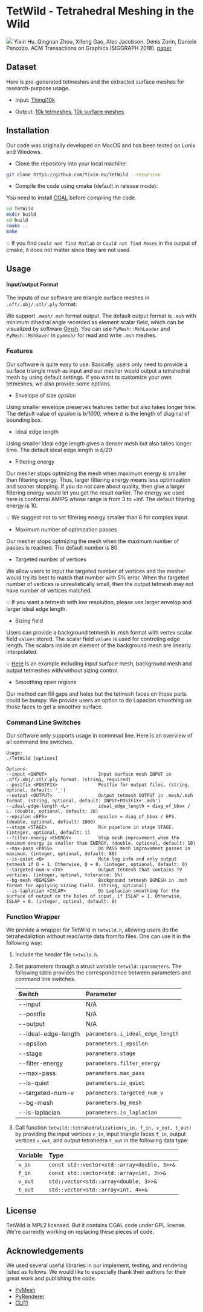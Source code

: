 
# TetWild - Tetrahedral Meshing in the Wild
![](docs/teaser.png)
Yixin Hu, Qingnan Zhou, Xifeng Gao, Alec Jacobson, Denis Zorin, Daniele Panozzo.
ACM Transactions on Graphics (SIGGRAPH 2018). [paper](https://cs.nyu.edu/~yixinhu/TetWild_Final.pdf)

<!--<img src="images/new.png" alt="drawing" style="width:25px;"/> New features-->

## Dataset
Here is pre-generated tetmeshes and the extracted surface meshes for research-purpose usage.

- Input: [Thingi10k](https://ten-thousand-models.appspot.com/)

- Output: 
[10k tetmeshes](https://drive.google.com/file/d/17AZwaQaj_nxdCIUpiGFCQ7_khNQxfG4Y/view?usp=sharing), 
[10k surface meshes](https://drive.google.com/open?id=1E_C1uVoG1ZGF3pfDpHFKIS8Qqd2VXLZQ)

## Installation

Our code was originally developed on MacOS and has been tested on Lunix and Windows.

- Clone the repository into your local machine:

```bash
git clone https://github.com/Yixin-Hu/TetWild --recursive
```
- Compile the code using cmake (default in release mode):

You need to install [CGAL](https://doc.cgal.org/latest/Manual/installation.html) before compiling the code.

```bash
cd TetWild
mkdir build
cd build
cmake ..
make
```

💡 If you find `Could not find Matlab` or `Could not find Mosek` in the output of cmake, it does not matter since they are not used. 

## Usage

#### Input/output Format

The inputs of our software are triangle surface meshes in `.off/.obj/.stl/.ply` format. 

We support `.mesh/.msh` format output. The default output format is `.msh` with minimum dihedral angle recorded as element scalar field, which can be visualized by software [Gmsh](http://gmsh.info/). You can use `PyMesh::MshLoader` and `PyMesh::MshSaver` in `pymesh/` for read and write `.msh` meshes.

### Features
Our software is quite easy to use. Basically, users only need to provide a surface triangle mesh as input and our mesher would output a tetrahedral mesh by using default settings. If you want to customize your own tetmeshes, we also provide some options.

- Envelope of size *epsilon*

Using smaller envelope preserves features better but also takes longer time. The default value of *epsilon* is *b/1000*, where *b* is the length of diaginal of bounding box.

- Ideal edge length

Using smaller ideal edge length gives a denser mesh but also takes longer time. The default ideal edge length is *b/20*

- Filtering energy

Our mesher stops optmizing the mesh when maximum energy is smaller than filtering energy. Thus, larger filtering energy means less optimization and sooner stopping. If you do not care about quality, then give a larger filtering energy would let you get the result earlier. The energy we used here is conformal AMIPS whose range is from 3 to +inf. The default filtering energy is 10. 

💡 We suggest not to set filtering energy smaller than 8 for complex input.

- Maximum number of optimzation passes 

Our mesher stops optmizing the mesh when the maximum number of passes is reached. The default number is 80. 

- Targeted number of vertices

We allow users to input the targeted number of vertices and the mesher would try its best to match that number with 5% error. When the targeted number of vertices is unrealistically small, then the output tetmesh may not have number of vertices matched.

💡 If you want a tetmesh with low resolution, please use larger envelop and larger ideal edge length.

- Sizing field

Users can provide a background tetmesh in .msh format with vertex scalar field `values` stored. The scalar field `values` is used for controling edge length. The scalars inside an element of the background mesh are linearly interpolated.

💡 [Here](https://drive.google.com/open?id=1-5AyoQ-CdZnX8IAqZoqgW1tiNBTNvFjJ) is an example including input surface mesh, background mesh and output tetmeshes with/without sizing control.

- Smoothing open regions

Our method can fill gaps and holes but the tetmesh faces on those parts could be bumpy. We provide users an option to do Lapacian smoothing on those faces to get a smoother surface.

### Command Line Switches
Our software only supports usage in commnad line. Here is an overview of all command line switches. 

```
Usage:
./TetWild [options]

Options:
--input <INPUT>                   Input surface mesh INPUT in .off/.obj/.stl/.ply format. (string, required)
--postfix <POSTFIX>               Postfix for output files. (string, optinal, default: '_')
--output <OUTPUT>                 Output tetmesh OUTPUT in .mesh/.msh format. (string, optional, default: INPUT+POSTFIX+'.msh')
--ideal-edge-length <L>           ideal_edge_length = diag_of_bbox / L. (double, optional, default: 20)
--epsilon <EPS>                   epsilon = diag_of_bbox / EPS. (double, optional, default: 1000)
--stage <STAGE>                   Run pipeline in stage STAGE. (integer, optional, default: 1)
--filter-energy <ENERGY>          Stop mesh improvement when the maximum energy is smaller than ENERGY. (double, optional, default: 10)
--max-pass <PASS>                 Do PASS mesh improvement passes in maximum. (integer, optional, default: 80)
--is-quiet <Q>                    Mute log info and only output tetmesh if Q = 1. Otherwise, Q = 0. (integer, optional, default: 0)
--targeted-num-v <TV>             Output tetmesh that contains TV vertices. (integer, optinal, tolerance: 5%)
--bg-mesh <BGMESH>                Background tetmesh BGMESH in .msh format for applying sizing field. (string, optional)
--is-laplacian <ISLAP>            Do Laplacian smoothing for the surface of output on the holes of input, if ISLAP = 1. Otherwise, ISLAP = 0. (integer, optinal, default: 0)
```

<!--### Tips
TODO :)-->

### Function Wrapper

We provide a wrapper for TetWild in `tetwild.h`, allowing users do the tetrahedaliztion without read/write data from/to files. One can use it in the following way:

1. Include the header file `tetwild.h`.
2. Set parameters through a struct variable `tetwild::parameters`. The following table provides the correspondence between parameters and command line switches.
	
	|Switch|Parameter| 
	|:---------|:-------| 
	|--input|N/A|	
	|--postfix|N/A|
	|--output|N/A|
	|--ideal-edge-length|`parameters.i_ideal_edge_length`|
	|--epsilon|`parameters.i_epsilon`|
	|--stage|`parameters.stage`|
	|--filter-energy|`parameters.filter_energy`|
	|--max-pass|`parameters.max_pass`|
	|--is-quiet|`parameters.is_quiet`|
	|--targeted-num-v|`parameters.targeted_num_v`|
	|--bg-mesh|`parameters.bg_mesh`|
	|--is-laplacian|`parameters.is_laplacian`|
		
3. Call function `tetwild::tetrahedralization(v_in, f_in, v_out, t_out)` by providing the input vertices `v_in`, input triangle faces `f_in`, output vertices `v_out`, and output tetrahedra `t_out` in the following data type:

	|Variable|Type|
	|:---------|:-------|
	|`v_in`|`const std::vector<std::array<double, 3>>&`|
	|`f_in`|`const std::vector<std::array<int, 3>>&`|
	|`v_out`|`std::vector<std::array<double, 3>>&`|
	|`t_out`|`std::vector<std::array<int, 4>>&`|

## License
TetWild is MPL2 licensed. But it contains CGAL code under GPL license. We're currently working on replacing these pieces of code.

## Acknowledgements

We used several useful libraries in our implement, testing, and rendering listed as follows. We would like to especially thank their authors for their great work and publishing the code.

- [PyMesh](https://github.com/qnzhou/PyMesh)
- [PyRenderer](https://github.com/qnzhou/PyRenderer)
- [CLI11](https://github.com/CLIUtils/CLI11)





